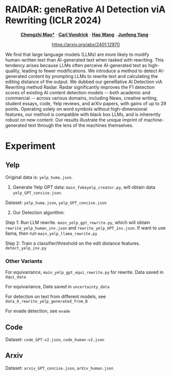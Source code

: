 # RAIDAR: geneRative AI Detection viA Rewriting (ICLR 2024)

<p align="center">
  <p align="center" margin-bottom="0px">
    <a href="http://www.cs.columbia.edu/~mcz/"><strong>Chengzhi Mao*</strong></a>
    ·
    <a href="http://www.cs.columbia.edu/~vondrick/"><strong>Carl Vondrick</strong></a>
    ·
        <a href="http://www.wanghao.in"><strong>Hao Wang</strong></a>
        .
    <a href="http://www.cs.columbia.edu/~junfeng/"><strong>Junfeng Yang</strong></a>
    ·
    <p align="center" margin-top="0px"><a href="https://arxiv.org/abs/2401.12970">https://arxiv.org/abs/2401.12970</a></p>
</p>

We find that large language models (LLMs) are more likely to modify human-written text than AI-generated text when tasked with rewriting. This tendency arises because LLMs often perceive AI-generated text as high-quality, leading to fewer modifications. We introduce a method to detect AI-generated content by prompting LLMs to rewrite text and calculating the editing distance of the output. We dubbed our geneRative AI Detection viA Rewriting method Raidar.  Raidar  significantly improves the F1 detection scores of existing AI content detection models -- both academic and commercial -- across various domains, including News, creative writing, student essays, code, Yelp reviews, and arXiv papers, with gains of up to 29 points. Operating solely on word symbols without high-dimensional features, our method is compatible with black box LLMs, and is inherently robust on new content. Our results illustrate the unique imprint of machine-generated text through the lens of the machines themselves.



# Experiment 

## Yelp

Original data is: `yelp_huma.json`.

1. Generate Yelp GPT data: `main_fakeyelp_creator.py`, will obtain data `yelp_GPT_concise.json`.

Dataset: `yelp_huma.json`, `yelp_GPT_concise.json`

2. Our Detection algorithm: 

Step 1: Run LLM rewrite. `main_yelp_gpt_rewrite.py`, which will obtain `rewrite_yelp_human_inv.json` and `rewrite_yelp_GPT_inv.json`. 
If want to use llama, then run `main_yelp_llama_rewrite.py`

Step 2: Train a classifier/threshold on the edit distance features. `detect_yelp_inv.py`


### Other Variants
For equivariance, `main_yelp_gpt_equi_rewrite.py` for rewrite. Data saved in `dqui_data`

For equivariance, Data saved in `uncertainty_data`

For detection on text from different models, see `data_A_rewrite_yelp_generated_from_B`

For evade detection, see `evade`

## Code

Dataset: `code_GPT-v2.json`, `code_human-v2.json`

## Arxiv


Dataset: `arxiv_GPT_concise.json`, `arXiv_human.json`
